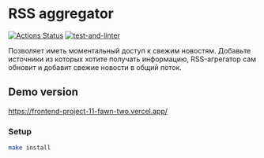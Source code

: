 # RSS aggregator
[![Actions Status](https://github.com/natalia-nuikina/frontend-project-11/actions/workflows/hexlet-check.yml/badge.svg)](https://github.com/natalia-nuikina/frontend-project-11/actions)
[![test-and-linter](https://github.com/natalia-nuikina/frontend-project-11/actions/workflows/testAndLinter.yml/badge.svg)](https://github.com/natalia-nuikina/frontend-project-11/actions/workflows/testAndLinter.yml)

Позволяет иметь моментальный доступ к свежим новостям.
Добавьте источники из которых хотите получать информацию, RSS-агрегатор сам обновит и добавит свежие новости в общий поток.

## Demo version
https://frontend-project-11-fawn-two.vercel.app/

### Setup

```bash
make install
```